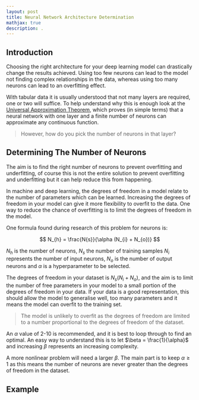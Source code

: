 ```yaml
---
layout: post
title: Neural Network Architecture Determination
mathjax: true
description: .
---
```

>

## Introduction
Choosing the right architecture for your deep learning model can drastically change the results achieved. Using too few neurons can lead to the model not finding complex relationships in the data, whereas using too many neurons can lead to an overfitting effect.

With tabular data it is usually understood that not many layers are required, one or two will suffice. To help understand why this is enough look at the [Universal Approximation Theorem](https://en.wikipedia.org/wiki/Universal_approximation_theorem), which proves (in simple terms) that a neural network with one layer and a finite number of neurons can approximate any continuous function.

> However, how do you pick the number of neurons in that layer?

## Determining The Number of Neurons
The aim is to find the right number of neurons to prevent overfitting and underfitting, of course this is not the entire solution to prevent overfitting and underfitting but it can help reduce this from happening.

In machine and deep learning, the degrees of freedom in a model relate to the number of parameters which can be learned. Increasing the degrees of freedom in your model can give it more flexibility to overfit to the data. One way to reduce the chance of overfitting is to limit the degrees of freedom in the model.

One formula found during research of this problem for neurons is:

$$ N_{h} = \frac{N{s}}{\alpha (N_{i} + N_{o})} $$

$N_{h}$ is the number of neurons, $N_{s}$ the number of training samples $N_{i}$ represents the number of input neurons, $N_{o}$ is the number of output neurons and $\alpha$ is a hyperparameter to be selected.

The degrees of freedom in your dataset is $N_{s}(N_{i} + N_{o})$, and the aim is to limit the number of free parameters in your model to a small portion of the degrees of freedom in your data. If your data is a good representation, this should allow the model to generalise well, too many parameters and it means the model can overfit to the training set.

> The model is unlikely to overfit as the degrees of freedom are limited to a number proportional to the degrees of freedom of the dataset.

An $\alpha$ value of 2-10 is recommended, and it is best to loop through to find an optimal. An easy way to understand this is to let $\beta = \frac{1}{\alpha}$ and increasing $\beta$ represents an increasing complexity.

A more nonlinear problem will need a larger $\beta$. The main part is to keep $\alpha \geq 1$ as this means the number of neurons are never greater than the degrees of freedom in the dataset.

## Example
